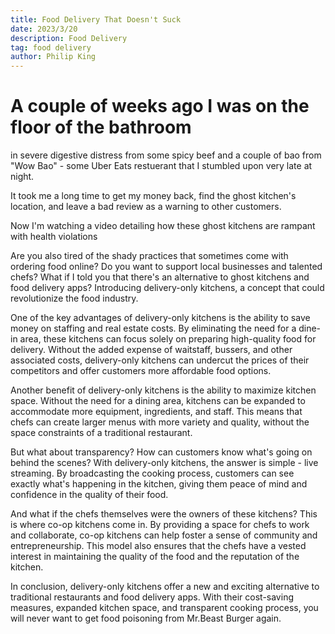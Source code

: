 ```yaml
---
title: Food Delivery That Doesn't Suck
date: 2023/3/20
description: Food Delivery
tag: food delivery
author: Philip King
---
```



# A couple of weeks ago I was on the floor of the bathroom
in severe digestive distress from some spicy beef and a couple of bao from "Wow Bao" - 
some Uber Eats restuerant that I stumbled upon very late at night. 

It took me a long time to get my money back, find the ghost kitchen's location, and leave a bad review as a warning to other customers.

Now I'm watching a video detailing how these ghost kitchens are rampant with health violations

Are you also tired of the shady practices that sometimes come with ordering food online?
Do you want to support local businesses and talented chefs? 
What if I told you that there's an alternative to ghost kitchens and food delivery apps? 
Introducing delivery-only kitchens, a concept that could revolutionize the food industry.

One of the key advantages of delivery-only kitchens is the ability to save money on staffing and real estate costs. By eliminating the need for a dine-in area, these kitchens can focus solely on preparing high-quality food for delivery. Without the added expense of waitstaff, bussers, and other associated costs, delivery-only kitchens can undercut the prices of their competitors and offer customers more affordable food options.

Another benefit of delivery-only kitchens is the ability to maximize kitchen space. Without the need for a dining area, kitchens can be expanded to accommodate more equipment, ingredients, and staff. This means that chefs can create larger menus with more variety and quality, without the space constraints of a traditional restaurant.

But what about transparency? 
How can customers know what's going on behind the scenes? With delivery-only kitchens, the answer is simple - live streaming. By broadcasting the cooking process, customers can see exactly what's happening in the kitchen, giving them peace of mind and confidence in the quality of their food.

And what if the chefs themselves were the owners of these kitchens? This is where co-op kitchens come in. By providing a space for chefs to work and collaborate, co-op kitchens can help foster a sense of community and entrepreneurship. This model also ensures that the chefs have a vested interest in maintaining the quality of the food and the reputation of the kitchen.

In conclusion, delivery-only kitchens offer a new and exciting alternative to traditional restaurants and food delivery apps. With their cost-saving measures, expanded kitchen space, and transparent cooking process, you will never want to get food poisoning from Mr.Beast Burger again. 
